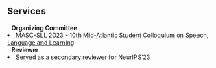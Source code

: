 ## Services

<h4 style="margin:0 10px 0;">Organizing Committee</h4>
  <li><a href="https://www.mascsll.org/"><autocolor>MASC-SLL 2023 - 10th Mid-Atlantic Student Colloquium on Speech, Language and Learning</autocolor></a></li>

<h4 style="margin:0 10px 0;">Reviewer</h4>
  <li><autocolor>Served as a secondary reviewer for NeurIPS’23</autocolor></li>


[//]: # (<h4 style="margin:0 10px 0;">Conference Reviewers</h4>)

[//]: # ()
[//]: # (<ul style="margin:0 0 5px;">)

[//]: # (  <li><a href="http://cvpr2023.thecvf.com/"><autocolor>IEEE/CVF Conference on Computer Vision and Pattern Recognition &#40;CVPR&#41; 2021-2023</autocolor></a></li>)

[//]: # (  <li><a href="http://iccv2021.thecvf.com/"><autocolor>IEEE/CVF International Conference on Computer Vision &#40;ICCV&#41; 2021</autocolor></a></li>)

[//]: # (  <li><a href="https://eccv2022.ecva.net/"><autocolor>European Conference on Computer Vision &#40;ECCV&#41; 2022</autocolor></a></li>)

[//]: # (</ul>)

[//]: # (<h4 style="margin:0 10px 0;">Journal Reviewers</h4>)

[//]: # (<ul style="margin:0 0 20px;">)

[//]: # (  <li><a href="https://www.computer.org/csdl/journal/tp"><autocolor>IEEE Transactions on Pattern Analysis and Machine Intelligence &#40;TPAMI&#41;</autocolor></a></li>)

[//]: # (  <li><a href="https://www.springer.com/journal/11263"><autocolor>International Journal of Computer Vision &#40;IJCV&#41;</autocolor></a></li>)

[//]: # (</ul>)